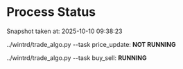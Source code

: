 # Process Status

Snapshot taken at: 2025-10-10 09:38:23

../wintrd/trade_algo.py --task price_update: **NOT RUNNING**

../wintrd/trade_algo.py --task buy_sell: **RUNNING**

